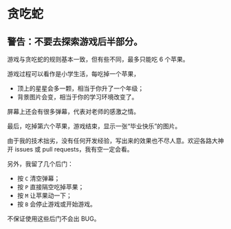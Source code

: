 # 贪吃蛇

## 警告：不要去探索游戏后半部分。

游戏与贪吃蛇的规则基本一致，但有些不同，最多只能吃 6 个苹果。

游戏过程可以看作是小学生活，每吃掉一个苹果，
- 顶上的星星会多一颗，相当于你升了一个年级；
- 背景图片会变，相当于你的学习环境改变了。

屏幕上还会有很多弹幕，代表对老师的感激之情。

最后，吃掉第六个苹果，游戏结束，显示一张“毕业快乐”的图片。

由于我的技术拙劣，没有任何开发经验，写出来的效果也不尽人意。欢迎各路大神开 issues 或 pull requests，我有空一定会看。

另外，我留了几个后门：
- 按 `C` 清空弹幕；
- 按 `P` 直接隔空吃掉苹果；
- 按 `M` 让苹果动一下；
- 按 `B` 会停止游戏或开始游戏。

不保证使用这些后门不会出 BUG。
